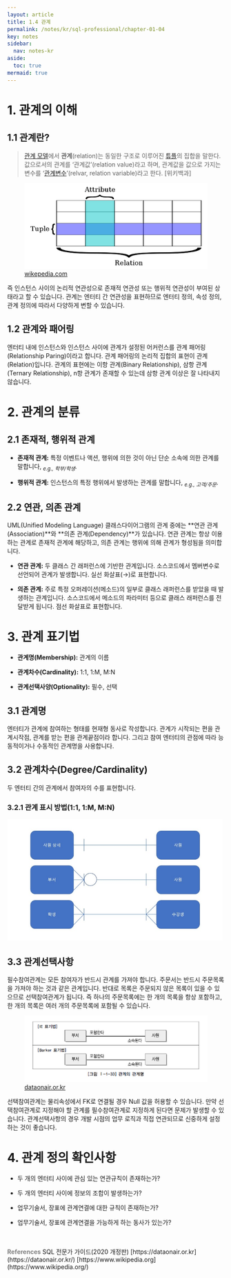```yaml
---
layout: article
title: 1.4 관계
permalink: /notes/kr/sql-professional/chapter-01-04
key: notes
sidebar:
  nav: notes-kr
aside:
  toc: true
mermaid: true
---
```


# 1. 관계의 이해
## 1.1 관계란?

> [관계 모델](https://ko.m.wikipedia.org/wiki/%EA%B4%80%EA%B3%84_%EB%AA%A8%EB%8D%B8)에서 **관계**(relation)는 동일한 구조로 이루어진 [튜플](https://ko.m.wikipedia.org/wiki/%ED%8A%9C%ED%94%8C)의 집합을 말한다. 값으로서의 관계를 ‘관계값’(relation value)라고 하며, 관계값을 값으로 가지는 변수를 ‘[관계변수](https://ko.m.wikipedia.org/w/index.php?title=%EA%B4%80%EA%B3%84%EB%B3%80%EC%88%98&action=edit&redlink=1)’(relvar, relation variable)라고 한다. [위키백과]
> 

<figure>
<img src="/notes/assets/sqlp-terminologies-of-table.png" width="500px;" alt="테이블 명칭">
<figcaption>
  <a href="https://ko.m.wikipedia.org/wiki/관계_(데이터베이스))">wikepedia.com</a>
</figcaption>
</figure>

즉 인스턴스 사이의 논리적 연관성으로 존재적 연관성 또는 행위적 연관성이 부여된 상태라고 할 수 있습니다. 관계는 엔터티 간 연관성을 표현하므로 엔터티 정의, 속성 정의, 관계 정의에 따라서 다양하게 변할 수 있습니다.

## 1.2 관계와 패어링

엔터티 내에 인스턴스와 인스턴스 사이에 관계가 설정된 어커런스를 관계 패어링(Relationship Paring)이라고 합니다. 관계 패어링의 논리적 집합의 표현이 관계(Relation)입니다.
관계의 표현에는 이항 관계(Binary Relationship), 삼항 관계(Ternary Relationship), n항 관계가 존재할 수 있는데 삼항 관계 이상은 잘 나타내지 않습니다.

# 2. 관계의 분류
## 2.1 존재적, 행위적 관계

- **존재적 관계:** 특정 이벤트나 액션, 행위에 의한 것이 아닌 단순 소속에 의한 관계를 말합니다, <sub><i>e.g., 학부/학생</i></sub>.

- **행위적 관계:** 인스턴스의 특정 행위에서 발생하는 관계를 말합니다, <sub><i>e.g., 고객/주문</i></sub>.

## 2.2 연관, 의존 관계

UML(Unified Modeling Language) 클래스다이어그램의 관계 중에는 **연관 관계(Association)**와 **의존 관계(Dependency)**가 있습니다. 연관 관계는 항상 이용하는 관계로 존재적 관계에 해당하고, 의존 관계는 행위에 의해 관계가 형성됨을 의미합니다.

- **연관 관계:** 두 클래스 간 래퍼런스에 기반한 관계입니다. 소스코드에서 멤버변수로 선언되어 관계가 발생합니다. 실선 화살표(→)로 표현합니다.

- **의존 관계:** 주로 특정 오퍼레이션(메소드)의 일부로 클래스 래퍼런스를 받았을 때 발생하는 관계입니다. 소스코드에서 메소드의 파라미터 등으로 클래스 래퍼런스를 전달받게 됩니다. 점선 화살표로 표현합니다.

# 3. 관계 표기법

- **관계명(Membership):** 관계의 이름

- **관계차수(Cardinality):** 1:1, 1:M, M:N

- **관계선택사양(Optionality):** 필수, 선택

## 3.1 관계명

엔터티가 관계에 참여하는 형태를 현재형 동사로 작성합니다.  관계가 시작되는 편을 관계시작점, 관계를 받는 편을 관계끝점이라 합니다. 그리고 참여 엔터티의 관점에 따라  능동적이거나 수동적인 관계명을 사용합니다.

## 3.2 관계차수(Degree/Cardinality)

두 엔터티 간의 관계에서 참여자의 수를 표현합니다.

### 3.2.1 관계 표시 방법(1:1, 1:M, M:N)

<img src="/notes/assets/sqlp-notation-of-relationship.jpeg" width="500px;" alt="관계 표기법">

## 3.3 관계선택사항

필수참여관계는 모든 참여자가 반드시 관계를 가져야 합니다. 주문서는 반드시 주문목록을 가져야 하는 것과 같은 관계입니다. 반대로 목록은 주문되지 않은 목록이 있을 수 있으므로 선택참여관계가 됩니다. 즉 하나의 주문목록에는 한 개의 목록을 항상 포함하고, 한 개의 목록은 여러 개의 주문목록에 포함될 수 있습니다.

<figure>
<img src="/notes/assets/sqlp-optionality-of-relationship.jpeg" width="500px;" alt="관계선택사항">
<figcaption>
  <a href="https://dataonair.or.kr/db-tech-reference/d-guide/sql/?mod=document&uid=328">dataonair.or.kr</a>
</figcaption>
</figure>

선택참여관계는 물리속성에서 FK로 연결될 경우 Null 값을 허용할 수 있습니다. 만약 선택참여관계로 지정해야 할 관계를 필수참여관계로 지정하게 된다면 문제가 발생할 수 있습니다. 관계선택사항의 경우 개발 시점의 업무 로직과 직접 연관되므로 신중하게 설정하는 것이 좋습니다.

# 4. 관계 정의 확인사항

- 두 개의 엔터티 사이에 관심 있는 연관규칙이 존재하는가?

- 두 개의 엔터티 사이에 정보의 조합이 발생하는가?

- 업무기술서, 장표에 관계연결에 대한 규칙이 존재하는가?

- 업무기술서, 장표에 관계연결을 가능하게 하는 동사가 있는가?

<br>
<br>
<span style="color: grey; font-weight: 700;">References</span>   
SQL 전문가 가이드(2020 개정판)   
[https://dataonair.or.kr](https://dataonair.or.kr/)   
[https://www.wikipedia.org](https://www.wikipedia.org/)